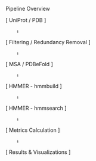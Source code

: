 Pipeline Overview

[ UniProt / PDB ]

        ↓
        
[ Filtering / Redundancy Removal ]

        ↓
        
[ MSA / PDBeFold ]

        ↓
        
[ HMMER - hmmbuild ]

        ↓
        
[ HMMER - hmmsearch ]

        ↓
        
[ Metrics Calculation ]

        ↓
        
[ Results & Visualizations ]

